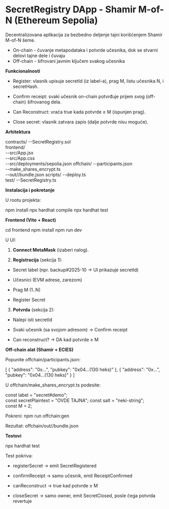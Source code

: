 # SecretRegistry DApp - Shamir M-of-N (Ethereum Sepolia)

Decentralizovana aplikacija za bezbedno deljenje tajni korišćenjem Shamir M-of-N šeme.
- On-chain - čuvanje metapodataka i potvrde učesnika, dok se stvarni delovi tajne dele i čuvaju 
- Off-chain - šifrovani javnim ključem svakog učesnika


**Funkcionalnosti**

- Register: vlasnik upisuje secretId (iz label-a), prag M, listu učesnika N, i secretHash.

- Confirm receipt: svaki učesnik on-chain potvrđuje prijem svog (off-chain) šifrovanog dela.

- Can Reconstruct: vraća true kada potvrde ≥ M (ispunjen prag).

- Close secret: vlasnik zatvara zapis (dalje potvrde nisu moguće).


**Arhitektura**

contracts/
--SecretRegistry.sol          
frontend/                     
--src/App.jsx                 
--src/App.css                
--src/deployments/sepolia.json
offchain/
--participants.json           
--make_shares_encrypt.ts      
--out/<secretId>/bundle.json 
scripts/
--deploy.ts                  
test/
--SecretRegistry.ts 


**Instalacija i pokretanje**

U rootu projekta: 

npm install
npx hardhat compile
npx hardhat test


**Frontend (Vite + React)**

cd frontend
npm install
npm run dev

U UI:

1. **Connect MetaMask** (izaberi nalog).

2. **Registracija** (sekcija 1):

- Secret label (npr. backup#2025-10 → UI prikazuje secretId)

- Učesnici (EVM adrese, zarezom)

- Prag M (1..N)

- Register Secret

3. **Potvrda** (sekcija 2):

- Nalepi isti secretId

- Svaki učesnik (sa svojom adresom) → Confirm receipt

- Can reconstruct? → DA kad potvrde ≥ M


**Off-chain alat (Shamir + ECIES)**

Popunite offchain/participants.json:

[
  { "address": "0x...", "pubkey": "0x04...(130 heks)" },
  { "address": "0x...", "pubkey": "0x04...(130 heks)" }
]


U offchain/make_shares_encrypt.ts podesite:

const label = "secret#demo";           
const secretPlaintext = "OVDE TAJNA"; 
const salt = "neki-string";           
const M = 2; 

Pokreni:
npm run offchain:gen

Rezultat:
offchain/out/<secretId>/bundle.json


**Testovi**

npx hardhat test

Test pokriva:

- registerSecret → emit SecretRegistered

- confirmReceipt → samo učesnik, emit ReceiptConfirmed

- canReconstruct → true kad potvrde ≥ M

- closeSecret → samo owner, emit SecretClosed, posle čega potvrda revertuje


```
